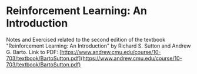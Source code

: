 # Reinforcement Learning: An Introduction
Notes and Exercised related to the second edition of the textbook "Reinforcement Learning: An Introduction" by Richard S. Sutton and Andrew G. Barto. Link to PDF: [https://www.andrew.cmu.edu/course/10-703/textbook/BartoSutton.pdf](https://www.andrew.cmu.edu/course/10-703/textbook/BartoSutton.pdf)
